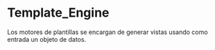 # Template_Engine
Los motores de plantillas se encargan de generar vistas usando como entrada un objeto de datos.
